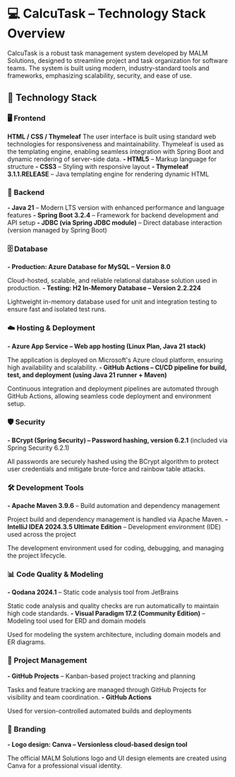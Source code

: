# 💻 CalcuTask – Technology Stack Overview
CalcuTask is a robust task management system developed by MALM Solutions, designed to streamline project and task organization for software teams. The system is built using modern, industry-standard tools and frameworks, emphasizing scalability, security, and ease of use.

## 🧱 Technology Stack
### 🖥️ Frontend
**HTML / CSS / Thymeleaf**
The user interface is built using standard web technologies for responsiveness and maintainability. Thymeleaf is used as the templating engine, enabling seamless integration with Spring Boot and dynamic rendering of server-side data.
**- HTML5** – Markup language for structure
**- CSS3** – Styling with responsive layout
**- Thymeleaf 3.1.1.RELEASE** – Java templating engine for rendering dynamic HTML

### 🔧 Backend
**- Java 21** – Modern LTS version with enhanced performance and language features
**- Spring Boot 3.2.4** – Framework for backend development and API setup
**- JDBC (via Spring JDBC module)** – Direct database interaction (version managed by Spring Boot)

### 🗄️ Database
**- Production: Azure Database for MySQL – Version 8.0**

  Cloud-hosted, scalable, and reliable relational database solution used in production.
**- Testing: H2 In-Memory Database – Version 2.2.224**

  Lightweight in-memory database used for unit and integration testing to ensure fast and isolated test runs.

### ☁️ Hosting & Deployment
**- Azure App Service – Web app hosting (Linux Plan, Java 21 stack)**

  The application is deployed on Microsoft's Azure cloud platform, ensuring high availability and scalability.
**- GitHub Actions – CI/CD pipeline for build, test, and deployment (using Java 21 runner + Maven)**

  Continuous integration and deployment pipelines are automated through GitHub Actions, allowing seamless code deployment and environment setup.

### 🛡️ Security
**- BCrypt (Spring Security) – Password hashing, version 6.2.1** (included via Spring Security 6.2.1)

  All passwords are securely hashed using the BCrypt algorithm to protect user credentials and mitigate brute-force and rainbow table attacks.

### 🛠️ Development Tools
**- Apache Maven 3.9.6** – Build automation and dependency management

  Project build and dependency management is handled via Apache Maven.
**- IntelliJ IDEA 2024.3.5 Ultimate Edition** – Development environment (IDE) used across the project

  The development environment used for coding, debugging, and managing the project lifecycle.

### 📊 Code Quality & Modeling
**- Qodana 2024.1** – Static code analysis tool from JetBrains

  Static code analysis and quality checks are run automatically to maintain high code standards.
**- Visual Paradigm 17.2 (Community Edition)** – Modeling tool used for ERD and domain models

  Used for modeling the system architecture, including domain models and ER diagrams.

### 📌 Project Management
**- GitHub Projects** – Kanban-based project tracking and planning

  Tasks and feature tracking are managed through GitHub Projects for visibility and team coordination.
**- GitHub Actions**

  Used for version-controlled automated builds and deployments

### 🎨 Branding
**- Logo design: Canva – Versionless cloud-based design tool**

  The official MALM Solutions logo and UI design elements are created using Canva for a professional visual identity.
